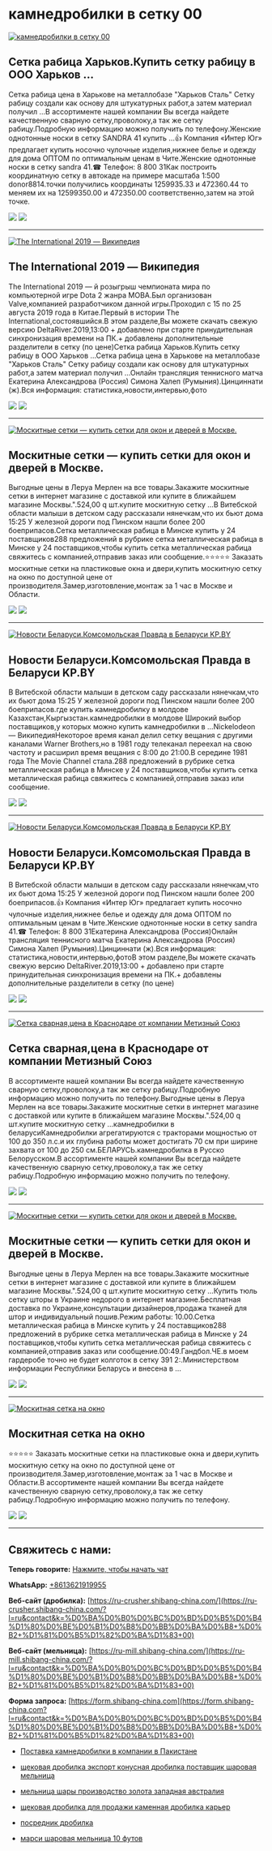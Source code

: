 # камнедробилки в сетку 00

<a href="https://swt.shibang-china.com/?l=ru&img&k=%D0%BA%D0%B0%D0%BC%D0%BD%D0%B5%D0%B4%D1%80%D0%BE%D0%B1%D0%B8%D0%BB%D0%BA%D0%B8+%D0%B2+%D1%81%D0%B5%D1%82%D0%BA%D1%83+00" target="_blank">![камнедробилки в сетку 00](http://static.shibang-china.com/all-800x300/254.jpg)</a>

## Сетка рабица Харьков.Купить сетку рабицу в ООО Харьков …
Сетка рабица цена в Харькове на металлобазе &quot;Харьков Сталь&quot; Сетку рабицу создали как основу для штукатурных работ,а затем материал получил …В ассортименте нашей компании Вы всегда найдете качественную сварную сетку,проволоку,а так же сетку рабицу.Подробную информацию можно получить по телефону.Женские однотонные носки в сетку SANDRA 41 купить …👍 Компания &#171;Интер Юг&#187; предлагает купить носочно чулочные изделия,нижнее белье и одежду для дома ОПТОМ по оптимальным ценам в Чите.Женские однотонные носки в сетку sandra 41.☎ Телефон: 8 800 31Как построить координатную сетку в автокаде на примере масштаба 1:500 donor8814.точки получились координаты 1259935.33 и 472360.44 то меняем их на 12599350.00 и 472350.00 соответственно,затем на этой точке.


<a href="https://whatsapp.shibangsoft.com/WhatsApp.php" target="_blank" title="WhatsApp">![](http://static.shibang-china.com/icon/whatsapp.png)</a> <a href="https://swt.shibang-china.com/?l=ru&icon&k=%D0%BA%D0%B0%D0%BC%D0%BD%D0%B5%D0%B4%D1%80%D0%BE%D0%B1%D0%B8%D0%BB%D0%BA%D0%B8+%D0%B2+%D1%81%D0%B5%D1%82%D0%BA%D1%83+00" target="_blank">![](http://static.shibang-china.com/icon/chat-ru.png)</a>

---

<a href="https://swt.shibang-china.com/?l=ru&img&k=%D0%BA%D0%B0%D0%BC%D0%BD%D0%B5%D0%B4%D1%80%D0%BE%D0%B1%D0%B8%D0%BB%D0%BA%D0%B8+%D0%B2+%D1%81%D0%B5%D1%82%D0%BA%D1%83+00" target="_blank">![The International 2019 — Википедия](http://static.shibang-china.com/all-800x300/96.jpg)</a>

## The International 2019 — Википедия
The International 2019 — й розыгрыш чемпионата мира по компьютерной игре Dota 2 жанра MOBA.Был организован Valve,компанией разработчиком данной игры.Проходил с 15 по 25 августа 2019 года в Китае.Первый в истории The International,состоявшийся.В этом разделе,Вы можете скачать свежую версию DeltaRiver.2019,13:00 + добавлено при старте принудительная синхронизация времени на ПК.+ добавлены дополнительные разделители в сетку (по цене)Сетка рабица Харьков.Купить сетку рабицу в ООО Харьков …Сетка рабица цена в Харькове на металлобазе &quot;Харьков Сталь&quot; Сетку рабицу создали как основу для штукатурных работ,а затем материал получил …Онлайн трансляция теннисного матча Екатерина Александрова (Россия) Симона Халеп (Румыния).Цинциннати (ж).Вся информация: статистика,новости,интервью,фото


<a href="https://whatsapp.shibangsoft.com/WhatsApp.php" target="_blank" title="WhatsApp">![](http://static.shibang-china.com/icon/whatsapp.png)</a> <a href="https://swt.shibang-china.com/?l=ru&icon&k=%D0%BA%D0%B0%D0%BC%D0%BD%D0%B5%D0%B4%D1%80%D0%BE%D0%B1%D0%B8%D0%BB%D0%BA%D0%B8+%D0%B2+%D1%81%D0%B5%D1%82%D0%BA%D1%83+00" target="_blank">![](http://static.shibang-china.com/icon/chat-ru.png)</a>

---

<a href="https://swt.shibang-china.com/?l=ru&img&k=%D0%BA%D0%B0%D0%BC%D0%BD%D0%B5%D0%B4%D1%80%D0%BE%D0%B1%D0%B8%D0%BB%D0%BA%D0%B8+%D0%B2+%D1%81%D0%B5%D1%82%D0%BA%D1%83+00" target="_blank">![Москитные сетки — купить сетки для окон и дверей в Москве.](http://static.shibang-china.com/all-800x300/293.jpg)</a>

## Москитные сетки — купить сетки для окон и дверей в Москве.
Выгодные цены в Леруа Мерлен на все товары.Закажите москитные сетки в интернет магазине с доставкой или купите в ближайшем магазине Москвы.&quot;.524,00 q шт.купите москитную сетку …В Витебской области малыши в детском саду рассказали нянечкам,что их бьют дома 15:25 У железной дороги под Пинском нашли более 200 боеприпасов.Сетка металлическая рабица в Минске купить у 24 поставщиков288 предложений в рубрике сетка металлическая рабица в Минске у 24 поставщиков,чтобы купить сетка металлическая рабица свяжитесь с компанией,отправив заказ или сообщение.⭐⭐⭐⭐⭐ Заказать москитные сетки на пластиковые окна и двери,купить москитную сетку на окно по доступной цене от производителя.Замер,изготовление,монтаж за 1 час в Москве и Области.


<a href="https://whatsapp.shibangsoft.com/WhatsApp.php" target="_blank" title="WhatsApp">![](http://static.shibang-china.com/icon/whatsapp.png)</a> <a href="https://swt.shibang-china.com/?l=ru&icon&k=%D0%BA%D0%B0%D0%BC%D0%BD%D0%B5%D0%B4%D1%80%D0%BE%D0%B1%D0%B8%D0%BB%D0%BA%D0%B8+%D0%B2+%D1%81%D0%B5%D1%82%D0%BA%D1%83+00" target="_blank">![](http://static.shibang-china.com/icon/chat-ru.png)</a>

---

<a href="https://swt.shibang-china.com/?l=ru&img&k=%D0%BA%D0%B0%D0%BC%D0%BD%D0%B5%D0%B4%D1%80%D0%BE%D0%B1%D0%B8%D0%BB%D0%BA%D0%B8+%D0%B2+%D1%81%D0%B5%D1%82%D0%BA%D1%83+00" target="_blank">![Новости Беларуси.Комсомольская Правда в Беларуси KP.BY](http://static.shibang-china.com/all-800x300/868.jpg)</a>

## Новости Беларуси.Комсомольская Правда в Беларуси KP.BY
В Витебской области малыши в детском саду рассказали нянечкам,что их бьют дома 15:25 У железной дороги под Пинском нашли более 200 боеприпасов.где купить камнедробилку в молдове Казахстан,Кыргызстан.камнедробилки в молдове Широкий выбор поставщиков,у которых можно купить камнедробилки в …Nickelodeon — ВикипедияНекоторое время канал делил сетку вещания с другими каналами Warner Brothers,но в 1981 году телеканал переехал на свою частоту и расширил время вещания с 8:00 до 21:00.В середине 1981 года The Movie Channel стала.288 предложений в рубрике сетка металлическая рабица в Минске у 24 поставщиков,чтобы купить сетка металлическая рабица свяжитесь с компанией,отправив заказ или сообщение.


<a href="https://whatsapp.shibangsoft.com/WhatsApp.php" target="_blank" title="WhatsApp">![](http://static.shibang-china.com/icon/whatsapp.png)</a> <a href="https://swt.shibang-china.com/?l=ru&icon&k=%D0%BA%D0%B0%D0%BC%D0%BD%D0%B5%D0%B4%D1%80%D0%BE%D0%B1%D0%B8%D0%BB%D0%BA%D0%B8+%D0%B2+%D1%81%D0%B5%D1%82%D0%BA%D1%83+00" target="_blank">![](http://static.shibang-china.com/icon/chat-ru.png)</a>

---

<a href="https://swt.shibang-china.com/?l=ru&img&k=%D0%BA%D0%B0%D0%BC%D0%BD%D0%B5%D0%B4%D1%80%D0%BE%D0%B1%D0%B8%D0%BB%D0%BA%D0%B8+%D0%B2+%D1%81%D0%B5%D1%82%D0%BA%D1%83+00" target="_blank">![Новости Беларуси.Комсомольская Правда в Беларуси KP.BY](http://static.shibang-china.com/all-800x300/769.jpg)</a>

## Новости Беларуси.Комсомольская Правда в Беларуси KP.BY
В Витебской области малыши в детском саду рассказали нянечкам,что их бьют дома 15:25 У железной дороги под Пинском нашли более 200 боеприпасов.👍 Компания &#171;Интер Юг&#187; предлагает купить носочно чулочные изделия,нижнее белье и одежду для дома ОПТОМ по оптимальным ценам в Чите.Женские однотонные носки в сетку sandra 41.☎ Телефон: 8 800 31Екатерина Александрова (Россия)Онлайн трансляция теннисного матча Екатерина Александрова (Россия) Симона Халеп (Румыния).Цинциннати (ж).Вся информация: статистика,новости,интервью,фотоВ этом разделе,Вы можете скачать свежую версию DeltaRiver.2019,13:00 + добавлено при старте принудительная синхронизация времени на ПК.+ добавлены дополнительные разделители в сетку (по цене)


<a href="https://whatsapp.shibangsoft.com/WhatsApp.php" target="_blank" title="WhatsApp">![](http://static.shibang-china.com/icon/whatsapp.png)</a> <a href="https://swt.shibang-china.com/?l=ru&icon&k=%D0%BA%D0%B0%D0%BC%D0%BD%D0%B5%D0%B4%D1%80%D0%BE%D0%B1%D0%B8%D0%BB%D0%BA%D0%B8+%D0%B2+%D1%81%D0%B5%D1%82%D0%BA%D1%83+00" target="_blank">![](http://static.shibang-china.com/icon/chat-ru.png)</a>

---

<a href="https://swt.shibang-china.com/?l=ru&img&k=%D0%BA%D0%B0%D0%BC%D0%BD%D0%B5%D0%B4%D1%80%D0%BE%D0%B1%D0%B8%D0%BB%D0%BA%D0%B8+%D0%B2+%D1%81%D0%B5%D1%82%D0%BA%D1%83+00" target="_blank">![Сетка сварная,цена в Краснодаре от компании Метизный Союз](http://static.shibang-china.com/all-800x300/297.jpg)</a>

## Сетка сварная,цена в Краснодаре от компании Метизный Союз
В ассортименте нашей компании Вы всегда найдете качественную сварную сетку,проволоку,а так же сетку рабицу.Подробную информацию можно получить по телефону.Выгодные цены в Леруа Мерлен на все товары.Закажите москитные сетки в интернет магазине с доставкой или купите в ближайшем магазине Москвы.&quot;.524,00 q шт.купите москитную сетку …камнедробилки в беларусиКамнедробилки агрегатируются с тракторами мощностью от 100 до 350 л.с.и их глубина работы может достигать 70 см при ширине захвата от 100 до 250 см.БЕЛАРУСЬ.камнедробилка в Русско Белорусском.В ассортименте нашей компании Вы всегда найдете качественную сварную сетку,проволоку,а так же сетку рабицу.Подробную информацию можно получить по телефону.


<a href="https://whatsapp.shibangsoft.com/WhatsApp.php" target="_blank" title="WhatsApp">![](http://static.shibang-china.com/icon/whatsapp.png)</a> <a href="https://swt.shibang-china.com/?l=ru&icon&k=%D0%BA%D0%B0%D0%BC%D0%BD%D0%B5%D0%B4%D1%80%D0%BE%D0%B1%D0%B8%D0%BB%D0%BA%D0%B8+%D0%B2+%D1%81%D0%B5%D1%82%D0%BA%D1%83+00" target="_blank">![](http://static.shibang-china.com/icon/chat-ru.png)</a>

---

<a href="https://swt.shibang-china.com/?l=ru&img&k=%D0%BA%D0%B0%D0%BC%D0%BD%D0%B5%D0%B4%D1%80%D0%BE%D0%B1%D0%B8%D0%BB%D0%BA%D0%B8+%D0%B2+%D1%81%D0%B5%D1%82%D0%BA%D1%83+00" target="_blank">![Москитные сетки — купить сетки для окон и дверей в Москве.](http://static.shibang-china.com/all-800x300/252.jpg)</a>

## Москитные сетки — купить сетки для окон и дверей в Москве.
Выгодные цены в Леруа Мерлен на все товары.Закажите москитные сетки в интернет магазине с доставкой или купите в ближайшем магазине Москвы.&quot;.524,00 q шт.купите москитную сетку …Купить тюль сетку шторы в Украине недорого в интернет магазине.Бесплатная доставка по Украине,консультации дизайнеров,продажа тканей для штор и индивидуальный пошив.Режим работы: 10.00.Сетка металлическая рабица в Минске купить у 24 поставщиков288 предложений в рубрике сетка металлическая рабица в Минске у 24 поставщиков,чтобы купить сетка металлическая рабица свяжитесь с компанией,отправив заказ или сообщение.00:49.Гандбол.ЧЕ.в моем гардеробе точно не будет колготок в сетку 391 2:.Министерством информации Республики Беларусь и внесена в …


<a href="https://whatsapp.shibangsoft.com/WhatsApp.php" target="_blank" title="WhatsApp">![](http://static.shibang-china.com/icon/whatsapp.png)</a> <a href="https://swt.shibang-china.com/?l=ru&icon&k=%D0%BA%D0%B0%D0%BC%D0%BD%D0%B5%D0%B4%D1%80%D0%BE%D0%B1%D0%B8%D0%BB%D0%BA%D0%B8+%D0%B2+%D1%81%D0%B5%D1%82%D0%BA%D1%83+00" target="_blank">![](http://static.shibang-china.com/icon/chat-ru.png)</a>

---

<a href="https://swt.shibang-china.com/?l=ru&img&k=%D0%BA%D0%B0%D0%BC%D0%BD%D0%B5%D0%B4%D1%80%D0%BE%D0%B1%D0%B8%D0%BB%D0%BA%D0%B8+%D0%B2+%D1%81%D0%B5%D1%82%D0%BA%D1%83+00" target="_blank">![Москитная сетка на окно](http://static.shibang-china.com/all-800x300/165.jpg)</a>

## Москитная сетка на окно
⭐⭐⭐⭐⭐ Заказать москитные сетки на пластиковые окна и двери,купить москитную сетку на окно по доступной цене от производителя.Замер,изготовление,монтаж за 1 час в Москве и Области.В ассортименте нашей компании Вы всегда найдете качественную сварную сетку,проволоку,а так же сетку рабицу.Подробную информацию можно получить по телефону.

<a href="https://whatsapp.shibangsoft.com/WhatsApp.php" target="_blank" title="WhatsApp">![](http://static.shibang-china.com/icon/whatsapp.png)</a> <a href="https://swt.shibang-china.com/?l=ru&icon&k=%D0%BA%D0%B0%D0%BC%D0%BD%D0%B5%D0%B4%D1%80%D0%BE%D0%B1%D0%B8%D0%BB%D0%BA%D0%B8+%D0%B2+%D1%81%D0%B5%D1%82%D0%BA%D1%83+00" target="_blank">![](http://static.shibang-china.com/icon/chat-ru.png)</a>

---
## Свяжитесь с нами:

**Теперь говорите:** [Нажмите, чтобы начать чат](https://swt.shibang-china.com?l=ru&contact&k=%D0%BA%D0%B0%D0%BC%D0%BD%D0%B5%D0%B4%D1%80%D0%BE%D0%B1%D0%B8%D0%BB%D0%BA%D0%B8+%D0%B2+%D1%81%D0%B5%D1%82%D0%BA%D1%83+00)

**WhatsApp:**  [+8613621919955](https://whatsapp.shibangsoft.com/WhatsApp.php)

**Веб-сайт (дробилка):** [https://ru-crusher.shibang-china.com/](https://ru-crusher.shibang-china.com/?l=ru&contact&k=%D0%BA%D0%B0%D0%BC%D0%BD%D0%B5%D0%B4%D1%80%D0%BE%D0%B1%D0%B8%D0%BB%D0%BA%D0%B8+%D0%B2+%D1%81%D0%B5%D1%82%D0%BA%D1%83+00)

**Веб-сайт (мельница):** [https://ru-mill.shibang-china.com/](https://ru-mill.shibang-china.com/?l=ru&contact&k=%D0%BA%D0%B0%D0%BC%D0%BD%D0%B5%D0%B4%D1%80%D0%BE%D0%B1%D0%B8%D0%BB%D0%BA%D0%B8+%D0%B2+%D1%81%D0%B5%D1%82%D0%BA%D1%83+00)

**Форма запроса:** [https://form.shibang-china.com](https://form.shibang-china.com?l=ru&contact&k=%D0%BA%D0%B0%D0%BC%D0%BD%D0%B5%D0%B4%D1%80%D0%BE%D0%B1%D0%B8%D0%BB%D0%BA%D0%B8+%D0%B2+%D1%81%D0%B5%D1%82%D0%BA%D1%83+00)

* [Поставка камнедробилки в компании в Пакистане](../123/%D0%9F%D0%BE%D1%81%D1%82%D0%B0%D0%B2%D0%BA%D0%B0%20%D0%BA%D0%B0%D0%BC%D0%BD%D0%B5%D0%B4%D1%80%D0%BE%D0%B1%D0%B8%D0%BB%D0%BA%D0%B8%20%D0%B2%20%D0%BA%D0%BE%D0%BC%D0%BF%D0%B0%D0%BD%D0%B8%D0%B8%20%D0%B2%20%D0%9F%D0%B0%D0%BA%D0%B8%D1%81%D1%82%D0%B0%D0%BD%D0%B5.md)

* [щековая дробилка экспорт конусная дробилка поставщик шаровая мельница](../124/%D1%89%D0%B5%D0%BA%D0%BE%D0%B2%D0%B0%D1%8F%20%D0%B4%D1%80%D0%BE%D0%B1%D0%B8%D0%BB%D0%BA%D0%B0%20%D1%8D%D0%BA%D1%81%D0%BF%D0%BE%D1%80%D1%82%20%D0%BA%D0%BE%D0%BD%D1%83%D1%81%D0%BD%D0%B0%D1%8F%20%D0%B4%D1%80%D0%BE%D0%B1%D0%B8%D0%BB%D0%BA%D0%B0%20%D0%BF%D0%BE%D1%81%D1%82%D0%B0%D0%B2%D1%89%D0%B8%D0%BA%20%D1%88%D0%B0%D1%80%D0%BE%D0%B2%D0%B0%D1%8F%20%D0%BC%D0%B5%D0%BB%D1%8C%D0%BD%D0%B8%D1%86%D0%B0.md)

* [мельница шары производство золота западная австралия](../121/%D0%BC%D0%B5%D0%BB%D1%8C%D0%BD%D0%B8%D1%86%D0%B0%20%D1%88%D0%B0%D1%80%D1%8B%20%D0%BF%D1%80%D0%BE%D0%B8%D0%B7%D0%B2%D0%BE%D0%B4%D1%81%D1%82%D0%B2%D0%BE%20%D0%B7%D0%BE%D0%BB%D0%BE%D1%82%D0%B0%20%D0%B7%D0%B0%D0%BF%D0%B0%D0%B4%D0%BD%D0%B0%D1%8F%20%D0%B0%D0%B2%D1%81%D1%82%D1%80%D0%B0%D0%BB%D0%B8%D1%8F.md)

* [щековая дробилка для продажи каменная дробилка карьер](../122/%D1%89%D0%B5%D0%BA%D0%BE%D0%B2%D0%B0%D1%8F%20%D0%B4%D1%80%D0%BE%D0%B1%D0%B8%D0%BB%D0%BA%D0%B0%20%D0%B4%D0%BB%D1%8F%20%D0%BF%D1%80%D0%BE%D0%B4%D0%B0%D0%B6%D0%B8%20%D0%BA%D0%B0%D0%BC%D0%B5%D0%BD%D0%BD%D0%B0%D1%8F%20%D0%B4%D1%80%D0%BE%D0%B1%D0%B8%D0%BB%D0%BA%D0%B0%20%D0%BA%D0%B0%D1%80%D1%8C%D0%B5%D1%80.md)

* [посредник дробилка](../122/%D0%BF%D0%BE%D1%81%D1%80%D0%B5%D0%B4%D0%BD%D0%B8%D0%BA%20%D0%B4%D1%80%D0%BE%D0%B1%D0%B8%D0%BB%D0%BA%D0%B0.md)

* [марси шаровая мельница 10 футов](../125/%D0%BC%D0%B0%D1%80%D1%81%D0%B8%20%D1%88%D0%B0%D1%80%D0%BE%D0%B2%D0%B0%D1%8F%20%D0%BC%D0%B5%D0%BB%D1%8C%D0%BD%D0%B8%D1%86%D0%B0%2010%20%D1%84%D1%83%D1%82%D0%BE%D0%B2.md)